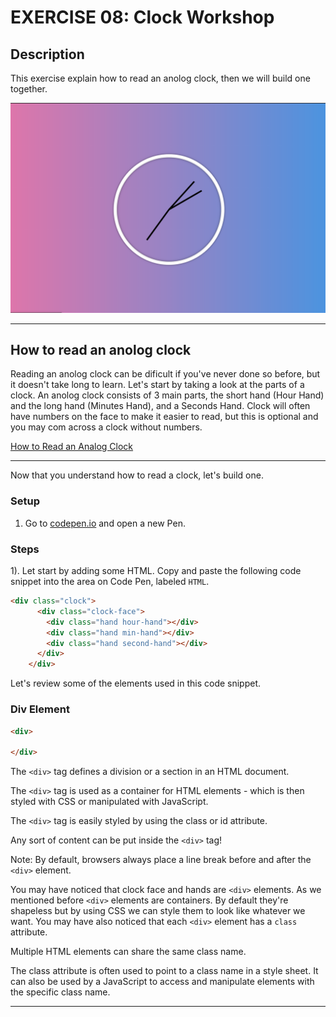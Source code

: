 # EXERCISE 08: Clock Workshop

## Description

This exercise explain how to read an anolog clock, then we will build one together.

![Clock](./images/clock.png)

---

## How to read an anolog clock

Reading an anolog clock can be dificult if you've never done so before, but it doesn't take long to learn. Let's start by taking a look at the parts of a clock. An anolog clock consists of 3 main parts, the short hand (Hour Hand) and the long hand (Minutes Hand), and a Seconds Hand. Clock will often have numbers on the face to make it easier to read, but this is optional and you may com across a clock without numbers.

[How to Read an Analog Clock](https://www.youtube.com/watch?v=p5gXD70Fubc)

---

Now that you understand how to read a clock, let's build one.

### Setup

1. Go to [codepen.io](https://codepen.io/trending) and open a new Pen.

### Steps

1). Let start by adding some HTML. Copy and paste the following code snippet into the area on Code Pen, labeled `HTML`.

```html
<div class="clock">
      <div class="clock-face">
        <div class="hand hour-hand"></div>
        <div class="hand min-hand"></div>
        <div class="hand second-hand"></div>
      </div>
    </div>

```

Let's review some of the elements used in this code snippet.

### Div Element

```html
<div>

</div>
```

The `<div>` tag defines a division or a section in an HTML document.

The `<div>` tag is used as a container for HTML elements - which is then styled with CSS or manipulated with JavaScript.

The `<div>` tag is easily styled by using the class or id attribute.

Any sort of content can be put inside the `<div>` tag!

Note: By default, browsers always place a line break before and after the `<div>` element.

You may have noticed that clock face and hands are `<div>` elements. As we mentioned before `<div>` elements are containers. By default they're shapeless but by using CSS we can style them to look like whatever we want. You may have also noticed that each `<div>` element has a `class` attribute.

Multiple HTML elements can share the same class name.

The class attribute is often used to point to a class name in a style sheet. It can also be used by a JavaScript to access and manipulate elements with the specific class name.

---
